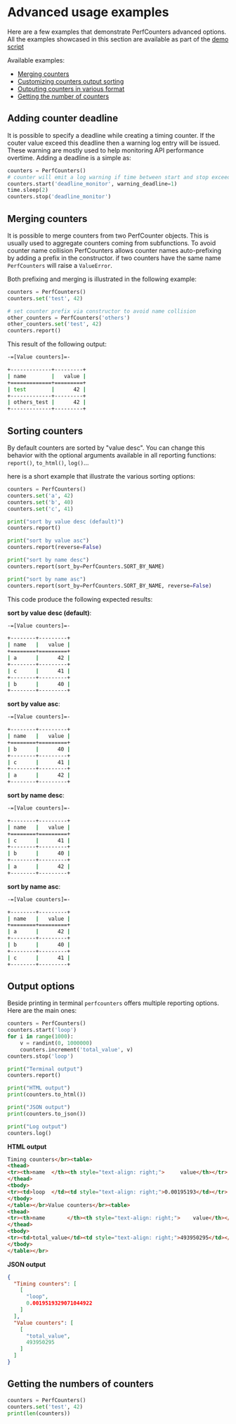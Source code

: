 # Advanced usage examples

Here are a few examples that demonstrate PerfCounters advanced options. All the examples showcased in this section are available as part of the [demo script](https://github.com/ebursztein/perfcounters/blob/master/demo.py)

Available examples:
- [Merging counters](#merge)
- [Customizing counters output sorting](#sorting)
- [Outputing counters in various format](#output)
- [Getting the number of counters](#counting)

<a id="deadline"></a>
## Adding counter deadline

It is possible to specify a deadline while creating a timing counter. If the couter value exceed this deadline then a warning log entry will be issued. These warning are mostly used to help monitoring API performance overtime. Adding a deadline is a simple as:

```python
counters = PerfCounters()
# counter will emit a log warning if time between start and stop exceed 1sec.
counters.start('deadline_monitor', warning_deadline=1)
time.sleep(2)
counters.stop('deadline_monitor')
```

<a id="merge"></a>
## Merging counters

It is possible to merge counters from two PerfCounter objects. This is usually used to aggregate counters coming from subfunctions. To avoid counter name collision PerfCounters allows counter names auto-prefixing by adding a prefix in the constructor. if two counters have the same name `PerfCounters` will raise a `ValueError`.

Both prefixing and merging is illustrated in the following example:

```python
counters = PerfCounters()
counters.set('test', 42)

# set counter prefix via constructor to avoid name collision
other_counters = PerfCounters('others')
other_counters.set('test', 42)
counters.report()
```

This result of the following output:

```bash
-=[Value counters]=-

+-------------+---------+
| name        |   value |
+=============+=========+
| test        |      42 |
+-------------+---------+
| others_test |      42 |
+-------------+---------+
```

<a id="sorting"></a>
## Sorting counters

By default counters are sorted by "value desc". You can change this behavior with the optional arguments available in all reporting functions: `report()`, `to_html()`, `log()`...

here is a short example that illustrate the various sorting options:

```python
counters = PerfCounters()
counters.set('a', 42)
counters.set('b', 40)
counters.set('c', 41)

print("sort by value desc (default)")
counters.report()

print("sort by value asc")
counters.report(reverse=False)

print("sort by name desc")
counters.report(sort_by=PerfCounters.SORT_BY_NAME)

print("sort by name asc")
counters.report(sort_by=PerfCounters.SORT_BY_NAME, reverse=False)
```

This code produce the following expected results:

**sort by value desc (default)**:

```bash
-=[Value counters]=-

+--------+---------+
| name   |   value |
+========+=========+
| a      |      42 |
+--------+---------+
| c      |      41 |
+--------+---------+
| b      |      40 |
+--------+---------+
```

**sort by value asc**:

```bash
-=[Value counters]=-

+--------+---------+
| name   |   value |
+========+=========+
| b      |      40 |
+--------+---------+
| c      |      41 |
+--------+---------+
| a      |      42 |
+--------+---------+
```

**sort by name desc**:

```bash
-=[Value counters]=-

+--------+---------+
| name   |   value |
+========+=========+
| c      |      41 |
+--------+---------+
| b      |      40 |
+--------+---------+
| a      |      42 |
+--------+---------+
```

**sort by name asc**:

```bash
-=[Value counters]=-

+--------+---------+
| name   |   value |
+========+=========+
| a      |      42 |
+--------+---------+
| b      |      40 |
+--------+---------+
| c      |      41 |
+--------+---------+
```

<a id="output"></a>
## Output options

Beside printing in terminal `perfcounters` offers multiple reporting options. Here are the main ones:

```python
counters = PerfCounters()
counters.start('loop')
for i in range(1000):
    v = randint(0, 1000000)
    counters.increment('total_value', v)
counters.stop('loop')

print("Terminal output")
counters.report()

print("HTML output")
print(counters.to_html())

print("JSON output")
print(counters.to_json())

print("Log output")
counters.log()
```

**HTML output**

```html
Timing counters</br><table>
<thead>
<tr><th>name  </th><th style="text-align: right;">     value</th></tr>
</thead>
<tbody>
<tr><td>loop  </td><td style="text-align: right;">0.00195193</td></tr>
</tbody>
</table></br>Value counters</br><table>
<thead>
<tr><th>name       </th><th style="text-align: right;">    value</th></tr>
</thead>
<tbody>
<tr><td>total_value</td><td style="text-align: right;">493950295</td></tr>
</tbody>
</table></br>
```

**JSON output**

```json
{
  "Timing counters": [
    [
      "loop",
      0.0019519329071044922
    ]
  ],
  "Value counters": [
    [
      "total_value",
      493950295
    ]
  ]
}
```

<a id="counting"></a>
## Getting the numbers of counters

```python
counters = PerfCounters()
counters.set('test', 42)
print(len(counters))
```